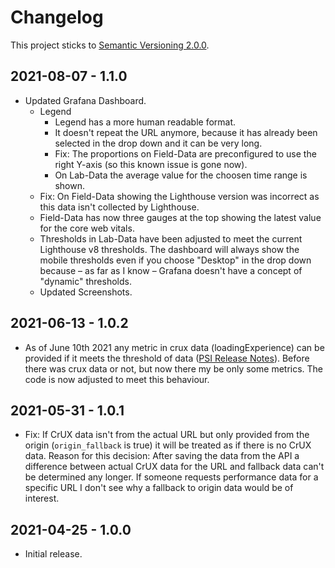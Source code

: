 # Changelog

This project sticks to [Semantic Versioning 2.0.0](https://semver.org/spec/v2.0.0.html).

## 2021-08-07 - 1.1.0

- Updated Grafana Dashboard.
  - Legend
    - Legend has a more human readable format.
    - It doesn't repeat the URL anymore, because it has already been selected in the drop down and it can be very long.
    - Fix: The proportions on Field-Data are preconfigured to use the right Y-axis (so this known issue is gone now).
    - On Lab-Data the average value for the choosen time range is shown.
  - Fix: On Field-Data showing the Lighthouse version was incorrect as this data isn't collected by Lighthouse.
  - Field-Data has now three gauges at the top showing the latest value for the core web vitals.
  - Thresholds in Lab-Data have been adjusted to meet the current Lighthouse v8 thresholds. The dashboard will always show the mobile thresholds even if you choose "Desktop" in the drop down because – as far as I know – Grafana doesn't have a concept of "dynamic" thresholds.
  - Updated Screenshots.

## 2021-06-13 - 1.0.2

- As of June 10th 2021 any metric in crux data (loadingExperience) can be
  provided if it meets the threshold of data ([PSI Release Notes](https://developers.google.com/speed/docs/insights/release_notes)). Before there was crux data or not, but
  now there my be only some metrics. The code is now adjusted to meet this
  behaviour.

## 2021-05-31 - 1.0.1

- Fix: If CrUX data isn't from the actual URL but only provided from the
  origin (`origin_fallback` is true) it will be treated as if there is no
  CrUX data.
  Reason for this decision: After saving the data from the API a difference
  between actual CrUX data for the URL and fallback data can't be determined
  any longer. If someone requests performance data for a specific URL I don't
  see why a fallback to origin data would be of interest.

## 2021-04-25 - 1.0.0

- Initial release.
